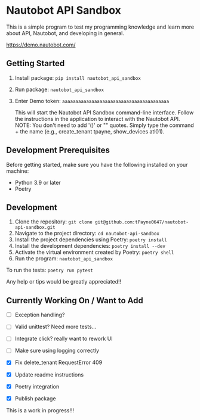 # Nautobot API Sandbox

This is a simple program to test my programming knowledge and learn more about API, Nautobot, and developing in general.

https://demo.nautobot.com/

## Getting Started

1. Install package: `pip install nautobot_api_sandbox`
2. Run package: `nautobot_api_sandbox`
3. Enter Demo token: `aaaaaaaaaaaaaaaaaaaaaaaaaaaaaaaaaaaaaaaa`

   This will start the Nautobot API Sandbox command-line interface.
   Follow the instructions in the application to interact with the Nautobot API.
   NOTE: You don't need to add '()' or "" quotes. Simply type the command + the name (e.g., create_tenant tpayne, show_devices atl01).


## Development Prerequisites

Before getting started, make sure you have the following installed on your machine:

- Python 3.9 or later
- Poetry
## Development

1. Clone the repository: `git clone git@github.com:tPayne0647/nautobot-api-sandbox.git`
2. Navigate to the project directory: `cd nautobot-api-sandbox`
3. Install the project dependencies using Poetry: `poetry install`
4. Install the development dependencies: `poetry install --dev`
4. Activate the virtual environment created by Poetry: `poetry shell`
5. Run the program: `nautobot_api_sandbox`

To run the tests: `poetry run pytest`

Any help or tips would be greatly appreciated!!

## Currently Working On / Want to Add

- [ ] Exception handling?
- [ ] Valid unittest? Need more tests...
- [ ] Integrate click? really want to rework UI
- [ ] Make sure using logging correctly
- [x] Fix delete_tenant RequestError 409
- [x] Update readme instructions
- [x] Poetry integration
- [x] Publish package


This is a work in progress!!!


